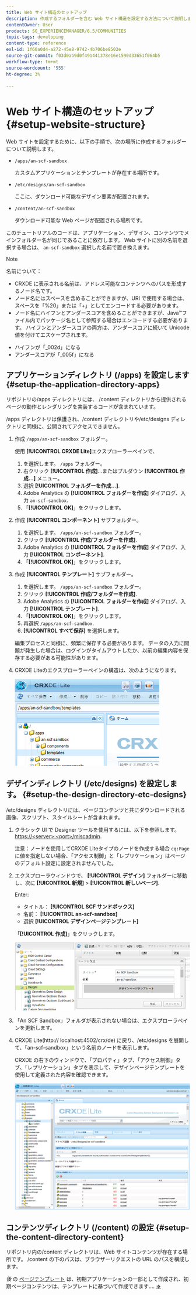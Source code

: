 ```yaml
---
title: Web サイト構造のセットアップ
description: 作成するフォルダーを含む Web サイト構造を設定する方法について説明します。
contentOwner: User
products: SG_EXPERIENCEMANAGER/6.5/COMMUNITIES
topic-tags: developing
content-type: reference
exl-id: 1f60a0d4-a272-45e8-9742-4b706be8502e
source-git-commit: f03d0ab9d0f491441378e16e1590d33651f064b5
workflow-type: tm+mt
source-wordcount: '555'
ht-degree: 3%

---
```


# Web サイト構造のセットアップ {#setup-website-structure}

Web サイトを設定するために、以下の手順で、次の場所に作成するフォルダーについて説明します。

* `/apps/an-scf-sandbox`

  カスタムアプリケーションとテンプレートが存在する場所です。

* `/etc/designs/an-scf-sandbox`

  ここに、ダウンロード可能なデザイン要素が配置されます。

* `/content/an-scf-sandbox`

  ダウンロード可能な Web ページが配置される場所です。

このチュートリアルのコードは、アプリケーション、デザイン、コンテンツでメインフォルダー名が同じであることに依存します。 Web サイトに別の名前を選択する場合は、 `an-scf-sandbox` 選択した名前で置き換えます。

>[!NOTE]
>
>名前について：
>
>* CRXDE に表示される名前は、アドレス可能なコンテンツへのパスを形成するノード名です。
>* ノード名にはスペースを含めることができますが、URI で使用する場合は、スペースを「%20」または「+」としてエンコードする必要があります。
>* ノード名にハイフンとアンダースコアを含めることができますが、Java™ファイル内でパッケージ名として参照する場合はエンコードする必要があります。 ハイフンとアンダースコアの両方は、アンダースコアに続いて Unicode 値を付けてエスケープされます。
>
* ハイフンが「_002d」になる
* アンダースコアが「_005f」になる

## アプリケーションディレクトリ (/apps) を設定します {#setup-the-application-directory-apps}

リポジトリの/apps ディレクトリには、 /content ディレクトリから提供されるページの動作とレンダリングを実装するコードが含まれています。

/apps ディレクトリは保護され、/content ディレクトリや/etc/designs ディレクトリと同様に、公開されてアクセスできません。

1. 作成 `/apps/an-scf-sandbox` フォルダー。

   使用 **[!UICONTROL CRXDE Lite]**&#x200B;エクスプローラーペインで、

   1. を選択します。 `/apps` フォルダー。
   1. 右クリック **[!UICONTROL 作成]**...またはプルダウン **[!UICONTROL 作成…]** メニュー。
   1. 選択 **[!UICONTROL フォルダーを作成…]**.
   1. Adobe Analytics の **[!UICONTROL フォルダーを作成]** ダイアログ、入力 `an-scf-sandbox`.
   1. 「**[!UICONTROL OK]**」をクリックします。

1. 作成 **[!UICONTROL コンポーネント]** サブフォルダー。

   1. を選択します。 `/apps/an-scf-sandbox` フォルダー。
   1. クリック **[!UICONTROL 作成/フォルダーを作成]**.
   1. Adobe Analytics の **[!UICONTROL フォルダーを作成]** ダイアログ、入力 **[!UICONTROL コンポーネント]**.
   1. 「**[!UICONTROL OK]**」をクリックします。

1. 作成 **[!UICONTROL テンプレート]** サブフォルダー。

   1. を選択します。 `/apps/an-scf-sandbox` フォルダー。
   1. クリック **[!UICONTROL 作成/フォルダーを作成]**.
   1. Adobe Analytics の **[!UICONTROL フォルダーを作成]** ダイアログ、入力 **[!UICONTROL テンプレート]**.
   1. 「**[!UICONTROL OK]**」をクリックします。
   1. 再選択 `/apps/an-scf-sandbox`.
   1. **[!UICONTROL すべて保存]** を選択します。

   編集プロセスと同様に、頻繁に保存する必要があります。 データの入力に問題が発生した場合は、ログインがタイムアウトしたか、以前の編集内容を保存する必要がある可能性があります。

1. CRXDE Liteのエクスプローラーペインの構造は、次のようになります。

   ![crxde-template](assets/crxde-template.png)

## デザインディレクトリ (/etc/designs) を設定します。 {#setup-the-design-directory-etc-designs}

/etc/designs ディレクトリには、ページコンテンツと共にダウンロードされる画像、スクリプト、スタイルシートが含まれます。

1. クラシック UI で Designer ツールを使用するには、以下を参照します。 [https://&lt;server>:&lt;port>/miscadmin](http://localhost:4502/miscadmin).

   注意：ノードを使用してCRXDE Liteタイプのノードを作成する場合 `cq:Page`に値を指定しない場合、「アクセス制御」と「レプリケーション」はページのデフォルト設定に設定されませんでした。

1. エクスプローラウィンドウで、 **[!UICONTROL デザイン]** フォルダーに移動し、次に **[!UICONTROL 新規]** > **[!UICONTROL 新しいページ]**.

   Enter:

   * タイトル： **[!UICONTROL SCF サンドボックス]**
   * 名前： **[!UICONTROL an-scf-sandbox]**
   * 選択 **[!UICONTROL デザインページテンプレート]**

   「**[!UICONTROL 作成]**」をクリックします。

   ![design-template](assets/design-template.png)

1. 「An SCF Sandbox」フォルダが表示されない場合は、エクスプローラペインを更新します。

1. CRXDE Lite(http:// localhost:4502/crx/de) に戻り、/etc/designs を展開して、「an-scf-sandbox」という名前のノードを表示します。

   CRXDE の右下のウィンドウで、「プロパティ」タブ、「アクセス制御」タブ、「レプリケーション」タブを表示して、デザインページテンプレートを使用して定義された内容を確認できます。

   ![crxde-configure-template](assets/crxde-configure-template.png)

## コンテンツディレクトリ (/content) の設定 {#setup-the-content-directory-content}

リポジトリ内の/content ディレクトリは、Web サイトコンテンツが存在する場所です。 /content の下のパスは、ブラウザーリクエストの URL のパスを構成します。

*後* の [ページテンプレート](initial-app.md#createthepagetemplate) は、初期アプリケーションの一部として作成され、初期ページコンテンツは、テンプレートに基づいて作成できます.... [**⇒**](initial-app.md)
